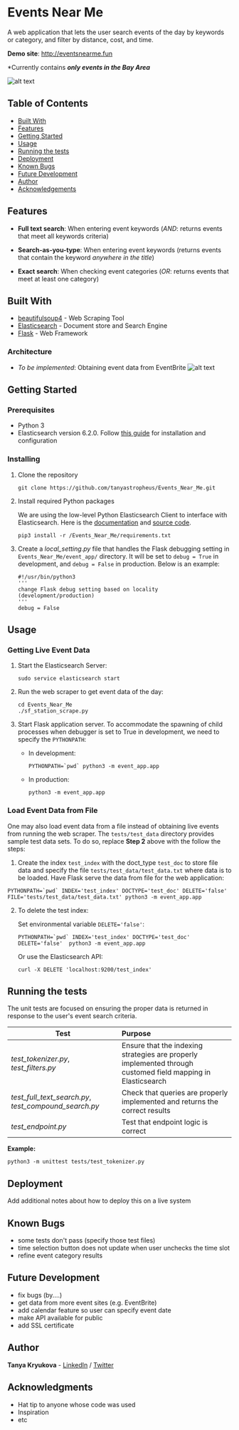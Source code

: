 # Events Near Me

A web application that lets the user search events of the day by keywords or category, and filter by distance, cost, and time. 

**Demo site**: <http://eventsnearme.fun>

*Currently contains **_only events in the Bay Area_**

![alt text](https://i.imgur.com/BmU6dzT.png)

## Table of Contents

- [Built With](#built-with)
- [Features](#features)
- [Getting Started](#getting-started)
- [Usage](#usage)
- [Running the tests](#running-the-tests)
- [Deployment](#deployment)
- [Known Bugs](#knownbugs)
- [Future Development](#future-development)
- [Author](#author)
- [Acknowledgements](#acknowledgements)

## Features
* **Full text search**: 
When entering event keywords (*AND*: returns events that meet all keywords criteria)

* **Search-as-you-type**: 
When entering event keywords (returns events that contain the keyword *anywhere in the title*)

* **Exact search**: 
When checking event categories (*OR*: returns events that meet at least one category)

## Built With

* [beautifulsoup4](https://www.crummy.com/software/BeautifulSoup/bs4/doc/) - Web Scraping Tool
* [Elasticsearch](https://www.elastic.co/) - Document store and Search Engine
* [Flask](http://flask.pocoo.org/) - Web Framework

### Architecture
* *To be implemented*: Obtaining event data from EventBrite
![alt text](https://i.imgur.com/awzPV2w.png)

## Getting Started

### Prerequisites

* Python 3
* Elasticsearch version 6.2.0.  Follow [this guide](https://www.digitalocean.com/community/tutorials/how-to-install-and-configure-elasticsearch-on-ubuntu-14-04) for installation and configuration

### Installing

1. Clone the repository
   ```
   git clone https://github.com/tanyastropheus/Events_Near_Me.git
   ```

2. Install required Python packages

   We are using the low-level Python Elasticsearch Client to interface with Elasticsearch.  Here is the [documentation](https://elasticsearch-py.readthedocs.io/en/master/) and [source code](https://elasticsearch-py.readthedocs.io/en/master/).
   ```
   pip3 install -r /Events_Near_Me/requirements.txt
   ```

3. Create a *local_setting.py* file that handles the Flask debugging setting in ```Events_Near_Me/event_app/``` directory.  It will be set to ```debug = True``` in development, and ```debug = False``` in production.  Below is an example:

   ```
   #!/usr/bin/python3
   '''
   change Flask debug setting based on locality (development/production)
   '''
   debug = False
   ```

## Usage

### Getting Live Event Data

1. Start the Elasticsearch Server:
   ```
   sudo service elasticsearch start
   ```

2. Run the web scraper to get event data of the day:
   ```
   cd Events_Near_Me
   ./sf_station_scrape.py
   ```

3. Start Flask application server.  To accommodate the spawning of child processes when debugger is set to True in development, we need to specify the ```PYTHONPATH```:

   * In development:
      ```
      PYTHONPATH=`pwd` python3 -m event_app.app
      ```
   * In production:
      ```
      python3 -m event_app.app
      ```

### Load Event Data from File
One may also load event data from a file instead of obtaining live events from running the web scraper.  The ```tests/test_data``` directory provides sample test data sets.  To do so, replace **Step 2** above with the follow the steps:

1.  Create the index ```test_index``` with the doct_type ```test_doc``` to store file data and specify the file ```tests/test_data/test_data.txt``` where data is to be loaded.  Have Flask serve the data from file for the web application:

   ```
   PYTHONPATH=`pwd` INDEX='test_index' DOCTYPE='test_doc' DELETE='false' FILE='tests/test_data/test_data.txt' python3 -m event_app.app
   ```

2. To delete the test index:

   Set environmental variable ```DELETE='false'```:
   ```
   PYTHONPATH=`pwd` INDEX='test_index' DOCTYPE='test_doc' DELETE='false'  python3 -m event_app.app
   ```

   Or use the Elasticsearch API:

   ```
   curl -X DELETE 'localhost:9200/test_index'
   ```

## Running the tests

The unit tests are focused on ensuring the proper data is returned in response to the user's event search criteria.

| Test                                                  | Purpose                                                                                                      |
|-------------------------------------------------------|:-------------------------------------------------------------------------------------------------------------|
| *test_tokenizer.py*, *test_filters.py*                | Ensure that the indexing strategies are properly implemented through customed field mapping in Elasticsearch |
| *test_full_text_search.py*, *test_compound_search.py* | Check that queries are properly implemented and returns the correct results                                  |
| *test_endpoint.py*                                    | Test that endpoint logic is correct                                                                          |

**Example:**

```
python3 -m unittest tests/test_tokenizer.py
```

## Deployment

Add additional notes about how to deploy this on a live system

## Known Bugs

* some tests don't pass (specify those test files)
* time selection button does not update when user unchecks the time slot
* refine event category results

## Future Development

* fix bugs (by....)
* get data from more event sites (e.g. EventBrite)
* add calendar feature so user can specify event date
* make API available for public
* add SSL certificate

## Author

**Tanya Kryukova** - [LinkedIn](https://www.linkedin.com/in/tanya-kryukova) / [Twitter](https://twitter.com/tyastropheus)

## Acknowledgments

* Hat tip to anyone whose code was used
* Inspiration
* etc
